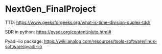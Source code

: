 # NextGen_FinalProject


TTD:   https://www.geeksforgeeks.org/what-is-time-division-duplex-tdd/

SDR in python: https://pysdr.org/content/pluto.html#

Pyadi-iio package: https://wiki.analog.com/resources/tools-software/linux-software/pyadi-iio

